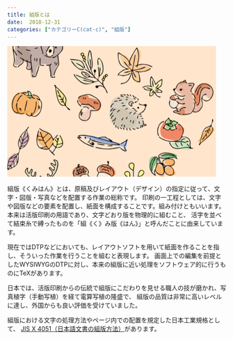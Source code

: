 ```yaml
---
title: 組版とは
date:  2018-12-31
categories: ["カテゴリーC(cat-c)", "組版"]
---
```

[JIS X 4051（日本語文書の組版方法）]: https://kikakurui.com/x4/X4051-2004-02.html

![](thumbnail.png)

組版《くみはん》とは、原稿及びレイアウト（デザイン）の指定に従って、文字・図版・写真などを配置する作業の総称です。
印刷の一工程としては、文字や図版などの要素を配置し、紙面を構成することです。組み付けともいいます。
本来は活版印刷の用語であり、文字どおり版を物理的に組むこと、
活字を並べて結束糸で縛ったものを「組《く》み版《はん》」と呼んだことに由来しています。

現在ではDTPなどにおいても、レイアウトソフトを用いて紙面を作ることを指し、そういった作業を行うことを組むと表現します。
画面上での編集を前提としたWYSIWYGのDTPに対し、本来の組版に近い処理をソフトウェア的に行うものにTeXがあります。

日本では、活版印刷からの伝統で組版にこだわりを見せる職人の技が磨かれ、写真植字（手動写植）を経て電算写植の隆盛で、
組版の品質は非常に高いレベルに達し、外国からも良い評価を受けていました。

組版における文字の処理方法やページ内での配置を規定した日本工業規格として、
[JIS X 4051（日本語文書の組版方法）][]があります。

